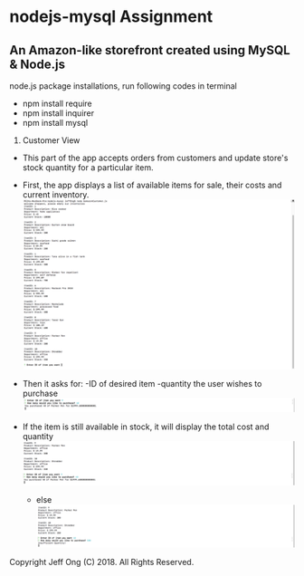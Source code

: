 # nodejs-mysql Assignment 
## An Amazon-like storefront created using MySQL & Node.js 

node.js package installations, run following codes in terminal
- npm install require
- npm install inquirer
- npm install mysql

1. Customer View 
 - This part of the app accepts orders from customers and update store's stock quantity for a particular item.

 - First, the app displays a list of available items for sale, their costs and current inventory.
![alt text](https://github.com/JeffONGPH/nodejs-mysql/blob/master/screenshots/item%20List.png)

 - Then it asks for: 
    -ID of desired item 
    -quantity the user wishes to purchase 
    ![alt text](https://github.com/JeffONGPH/nodejs-mysql/blob/master/screenshots/questions.png)
    
 - If the item is still available in stock, it will display the total cost and quantity 
![alt text](https://github.com/JeffONGPH/nodejs-mysql/blob/master/screenshots/purchase-succesful.png)
     - else 
    ![alt text](https://github.com/JeffONGPH/nodejs-mysql/blob/master/screenshots/insufficient-quantity.png)
    
Copyright
Jeff Ong (C) 2018. All Rights Reserved.
